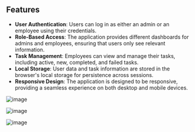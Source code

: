 ## Features

- **User Authentication**: Users can log in as either an admin or an employee using their credentials.
- **Role-Based Access**: The application provides different dashboards for admins and employees, ensuring that users only see relevant information.
- **Task Management**: Employees can view and manage their tasks, including active, new, completed, and failed tasks.
- **Local Storage**: User data and task information are stored in the browser's local storage for persistence across sessions.
- **Responsive Design**: The application is designed to be responsive, providing a seamless experience on both desktop and mobile devices.

![image](https://github.com/user-attachments/assets/24c1ab61-5e96-4bb6-948a-5731ce2b22be)

![image](https://github.com/user-attachments/assets/f0859cd6-8cb4-4b7b-8645-65fe33d0a512)

![image](https://github.com/user-attachments/assets/abdd4ac1-2284-4d4c-b05a-88fe5f57f61e)
